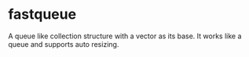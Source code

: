 # fastqueue

A queue like collection structure with a vector as its base. It works like a queue and supports auto resizing.
